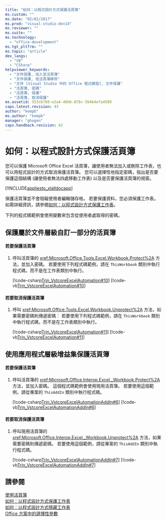```yaml
---
title: "如何：以程式設計方式保護活頁簿"
ms.custom: ""
ms.date: "02/02/2017"
ms.prod: "visual-studio-dev14"
ms.reviewer: ""
ms.suite: ""
ms.technology: 
  - "office-development"
ms.tgt_pltfrm: ""
ms.topic: "article"
dev_langs: 
  - "VB"
  - "CSharp"
helpviewer_keywords: 
  - "文件保護, 加入至活頁簿"
  - "文件保護, 從活頁簿移除"
  - "文件 [Visual Studio 中的 Office 程式開發], 文件保護"
  - "活頁簿, 密碼"
  - "活頁簿, 保護"
  - "活頁簿, 取消保護"
ms.assetid: 553c67b9-e2a4-46b6-878c-5b4b4efa4589
caps.latest.revision: 43
author: "kempb"
ms.author: "kempb"
manager: "ghogen"
caps.handback.revision: 42
---
```

# 如何：以程式設計方式保護活頁簿
  您可以保護 Microsoft Office Excel 活頁簿，讓使用者無法加入或刪除工作表，也可以用程式設計的方式取消保護活頁簿。  您可以選擇性地指定密碼，指出是否要保護這個結構 \(讓使用者無法四處移動工作表\) 以及是否要保護活頁簿的視窗。  
  
 [!INCLUDE[appliesto_xlalldocapp](../vsto/includes/appliesto-xlalldocapp-md.md)]  
  
 保護活頁簿並不會阻礙使用者編輯儲存格。  若要保護資料，您必須保護工作表。  如需詳細資訊，請參閱[如何：以程式設計方式保護工作表](../vsto/how-to-programmatically-protect-worksheets.md)。  
  
 下列的程式碼範例會使用變數來包含從使用者處取得的密碼。  
  
## 保護屬於文件層級自訂一部分的活頁簿  
  
#### 若要保護活頁簿  
  
1.  呼叫活頁簿的 <xref:Microsoft.Office.Tools.Excel.Workbook.Protect%2A> 方法，並加入密碼。  若要使用下列程式碼範例，請在 `ThisWorkbook` 類別中執行程式碼，而不是在工作表類別中執行。  
  
     [!code-csharp[Trin_VstcoreExcelAutomation#10](../snippets/csharp/VS_Snippets_OfficeSP/Trin_VstcoreExcelAutomation/CS/ThisWorkbook.cs#10)]
     [!code-vb[Trin_VstcoreExcelAutomation#10](../snippets/visualbasic/VS_Snippets_OfficeSP/Trin_VstcoreExcelAutomation/VB/ThisWorkbook.vb#10)]  
  
#### 若要取消保護活頁簿  
  
1.  呼叫 <xref:Microsoft.Office.Tools.Excel.Workbook.Unprotect%2A> 方法，如果需要密碼則傳遞密碼：  若要使用下列程式碼範例，請在 `ThisWorkbook` 類別中執行程式碼，而不是在工作表類別中執行。  
  
     [!code-csharp[Trin_VstcoreExcelAutomation#11](../snippets/csharp/VS_Snippets_OfficeSP/Trin_VstcoreExcelAutomation/CS/ThisWorkbook.cs#11)]
     [!code-vb[Trin_VstcoreExcelAutomation#11](../snippets/visualbasic/VS_Snippets_OfficeSP/Trin_VstcoreExcelAutomation/VB/ThisWorkbook.vb#11)]  
  
## 使用應用程式層級增益集保護活頁簿  
  
#### 若要保護活頁簿  
  
1.  呼叫活頁簿的 <xref:Microsoft.Office.Interop.Excel._Workbook.Protect%2A> 方法，並加入密碼。  這個程式碼範例會使用現用活頁簿。  若要使用這個範例，請從專案的 `ThisAddIn` 類別中執行程式碼。  
  
     [!code-csharp[Trin_VstcoreExcelAutomationAddIn#6](../snippets/csharp/VS_Snippets_OfficeSP/Trin_VstcoreExcelAutomationAddIn/CS/ThisAddIn.cs#6)]
     [!code-vb[Trin_VstcoreExcelAutomationAddIn#6](../snippets/visualbasic/VS_Snippets_OfficeSP/Trin_VstcoreExcelAutomationAddIn/VB/ThisAddIn.vb#6)]  
  
#### 若要取消保護活頁簿  
  
1.  呼叫現用活頁簿的 <xref:Microsoft.Office.Interop.Excel._Workbook.Unprotect%2A> 方法，如果需要密碼則傳遞密碼。  若要使用這個範例，請從專案的 `ThisAddIn` 類別中執行程式碼。  
  
     [!code-csharp[Trin_VstcoreExcelAutomationAddIn#7](../snippets/csharp/VS_Snippets_OfficeSP/Trin_VstcoreExcelAutomationAddIn/CS/ThisAddIn.cs#7)]
     [!code-vb[Trin_VstcoreExcelAutomationAddIn#7](../snippets/visualbasic/VS_Snippets_OfficeSP/Trin_VstcoreExcelAutomationAddIn/VB/ThisAddIn.vb#7)]  
  
## 請參閱  
 [使用活頁簿](../vsto/working-with-workbooks.md)   
 [如何：以程式設計方式保護工作表](../vsto/how-to-programmatically-protect-worksheets.md)   
 [如何：以程式設計方式隱藏工作表](../vsto/how-to-programmatically-hide-worksheets.md)   
 [Office 方案中的選擇性參數](../vsto/optional-parameters-in-office-solutions.md)  
  
  
